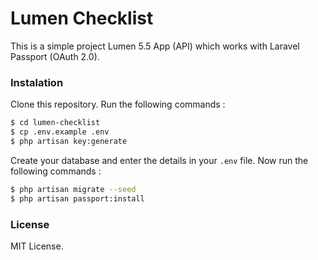 # Lumen Checklist
This is a simple project Lumen 5.5 App (API) which works with Laravel Passport (OAuth 2.0).

### Instalation
Clone this repository. Run the following commands :

```sh
$ cd lumen-checklist
$ cp .env.example .env
$ php artisan key:generate
```

Create your database and enter the details in your `.env` file. Now run the following commands :

```sh
$ php artisan migrate --seed
$ php artisan passport:install
```

### License

MIT License.